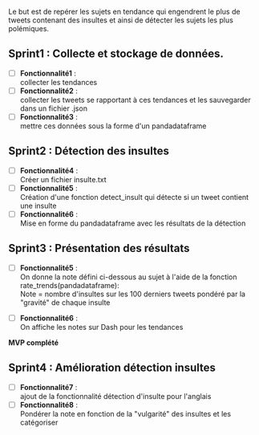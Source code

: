 Le but est de repérer les sujets en tendance qui engendrent le plus de tweets contenant des insultes et ainsi de détecter les sujets les plus polémiques. <br/>

## Sprint1 : Collecte et stockage de données. <br/>
- [ ] **Fonctionnalité1** :<br/>
         collecter les tendances <br/>
- [ ] **Fonctionnalité2** : <br/>
         collecter les tweets se rapportant à ces tendances et les sauvegarder dans un fichier .json <br/>
- [ ] **Fonctionnalité3** : <br/>
         mettre ces données sous la forme d'un pandadataframe <br/>

## Sprint2 : Détection des insultes <br/>
- [ ] **Fonctionnalité4** : <br/>
         Créer un fichier insulte.txt <br/>
- [ ] **Fonctionnalité5** : <br/>
         Création d'une fonction detect_insult qui détecte si un tweet contient une insulte <br/>
- [ ] **Fonctionnalité6** : <br/>
         Mise en forme du pandadataframe avec les résultats de la détection <br/>

## Sprint3 : Présentation des résultats <br/>
- [ ] **Fonctionnalité5** : <br/>
         On donne la note défini ci-dessous au sujet à l'aide de la fonction rate_trends(pandadataframe): <br/>
             Note = nombre d'insultes sur les 100 derniers tweets pondéré par la "gravité" de chaque insulte <br/>
- [ ] **Fonctionnalité6** : <br/>
         On affiche les notes sur Dash pour les tendances <br/>


**MVP complété** <br/> 

## Sprint4 : Amélioration détection insultes <br/>
- [ ]  **Fonctionnalité7** : <br/>
         ajout de la fonctionnalité détection d'insulte pour l'anglais <br/>
- [ ]  **Fonctionnalité8** : <br/>
         Pondérer la note en fonction de la "vulgarité" des insultes et les catégoriser <br/>
